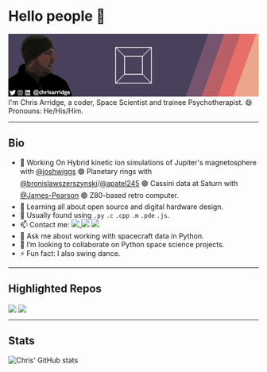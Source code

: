 # Hello people 👋  
<img src="assets/top.gif"/>
I'm Chris Arridge, a coder, Space Scientist and trainee Psychotherapist. 😄 Pronouns: He/His/Him.
<hr/>

## Bio
* 🔭 Working On Hybrid kinetic ion simulations of Jupiter's magnetosphere with [@joshwiggs](https://github.com/joshwiggs) :purple_circle: Planetary rings with [@bronislawszerszynski](https://github.com/bronislawszerszynski)/[@apatel245](https://github.com/apatel245) :purple_circle: Cassini data at Saturn with [@James-Pearson](https://github.com/James-Pearson) :purple_circle: Z80-based retro computer.
* 🌱 Learning all about open source and digital hardware design.
* :hammer: Usually found using ``.py`` ``.c`` ``.cpp`` ``.m`` ``.pde`` ``.js``.
* 📫 Contact me: <a href="http://www.twitter.com/chrisarridge"><img src="https://img.shields.io/badge/Twitter-1DA1F2?style=for-the-badge&logo=twitter&logoColor=white" height=24/> <a href="http://www.instagram.com/chrisarridge"><img src="https://img.shields.io/badge/Instagram-E4405F?style=for-the-badge&logo=instagram&logoColor=white" height=24/></a></a> <a href="http://www.linkedin.com/in/chrisarridge"><img src="https://img.shields.io/badge/LinkedIn-0077B5?style=for-the-badge&logo=linkedin&logoColor=white" height=24/></a>
* 💬 Ask me about working with spacecraft data in Python.
* 👯 I’m looking to collaborate on Python space science projects.
* ⚡ Fun fact: I also swing dance.

<hr/>

## Highlighted Repos
<a href="https://github.com/chrisarridge/Ikuchi"><img align="center" src="https://github-readme-stats.vercel.app/api/pin/?username=chrisarridge&repo=Ikuchi&theme=merko"/></a>
<a href="https://github.com/chrisarridge/Zool"><img align="center" src="https://github-readme-stats.vercel.app/api/pin/?username=chrisarridge&repo=Zool&theme=merko"/></a>

<hr/>

## Stats
![Chris' GitHub stats](https://github-readme-stats.vercel.app/api?username=chrisarridge&show_icons=true&theme=merko&count_private=true)
